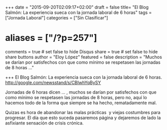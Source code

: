 +++
date = "2015-09-20T02:09:17+02:00"
draft = false
title= "El Blog Salmón: La experiencia sueca con la jornada laboral de 6 horas"
tags = ["Jornada Laboral"]
categories = ["Sin Clasificar"]
# aliases = ["/?p=257"]
comments = true	# set false to hide Disqus
share = true	# set false to hide share buttons
author = "Eloy López"
featured = false
description = "Muchos se darían por satisfechos con que como mínimo se respetasen las jornadas de 8 horas ..."

+++
El Blog Salmón: La experiencia sueca con la jornada laboral de 6 horas. <http://google.com/newsstand/s/CBIwhYqBySY>

Jornadas de 6 horas dicen &#8230; , muchos se darían por satisfechos con que como mínimo se respetasen las jornadas de 8 horas, pero no, aquí lo hacemos todo de la forma que siempre se ha hecho, rematadamente mal.

Quizas es hora de abandonar las malas prácticas  y viejas costumbres para progresar. El día que esto suceda pasaremos página y dejaremos de lado la asfixiante sensación de crisis crónica.
